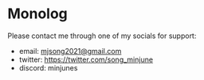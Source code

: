# Monolog

Please contact me through one of my socials for support:
- email: mjsong2021@gmail.com
- twitter: https://twitter.com/song_minjune
- discord: minjunes
